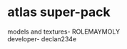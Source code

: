 <h1>atlas super-pack</h1>

<p1>models and textures- ROLEMAYMOLY</p1> <br>
<p1>developer- declan234e</p1>
